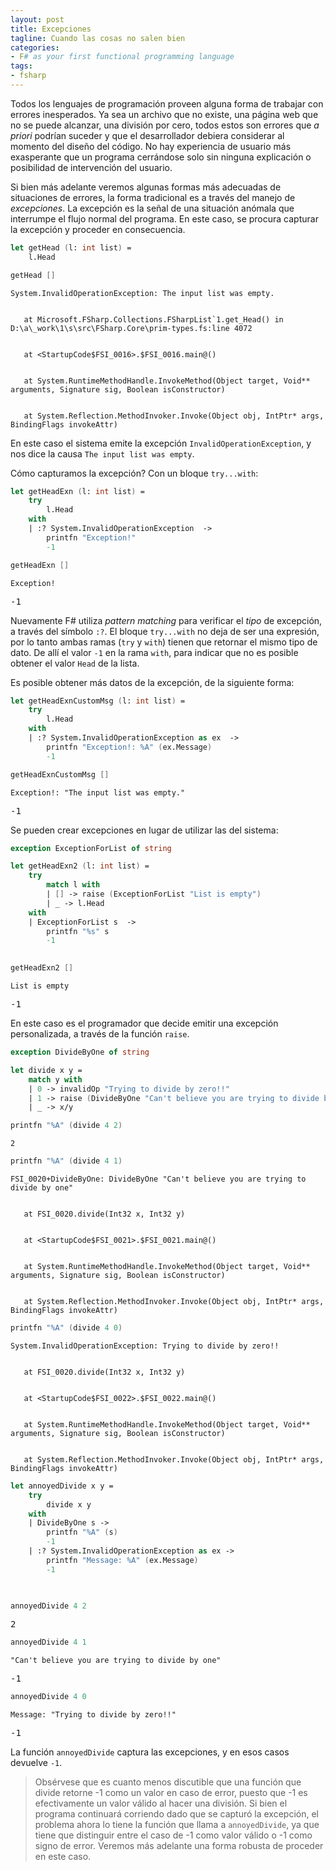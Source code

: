 ```yaml
---
layout: post
title: Excepciones 
tagline: Cuando las cosas no salen bien
categories: 
- F# as your first functional programming language
tags:
- fsharp
---
```


Todos los lenguajes de programación proveen alguna forma de trabajar con errores inesperados. Ya sea un archivo que no existe, una página web que no se puede alcanzar, una división por cero, todos estos son errores que _a priori_ podrían suceder y que el desarrollador debiera considerar al momento del diseño del código. No hay experiencia de usuario más exasperante que un programa cerrándose solo sin ninguna explicación o posibilidad de intervención del usuario.

Si bien más adelante veremos algunas formas más adecuadas de situaciones de errores, la forma tradicional es a través del manejo de *excepciones*. La excepción es la señal de una situación anómala que interrumpe el flujo normal del programa. En este caso, se procura capturar la excepción y proceder en consecuencia. 

```fsharp
let getHead (l: int list) = 
    l.Head 

getHead []
```


    System.InvalidOperationException: The input list was empty.


       at Microsoft.FSharp.Collections.FSharpList`1.get_Head() in D:\a\_work\1\s\src\FSharp.Core\prim-types.fs:line 4072


       at <StartupCode$FSI_0016>.$FSI_0016.main@()


       at System.RuntimeMethodHandle.InvokeMethod(Object target, Void** arguments, Signature sig, Boolean isConstructor)


       at System.Reflection.MethodInvoker.Invoke(Object obj, IntPtr* args, BindingFlags invokeAttr)


En este caso el sistema emite la excepción `InvalidOperationException`, y nos dice la causa `The input list was empty`. 

Cómo capturamos la excepción? Con un bloque `try...with`:

```fsharp
let getHeadExn (l: int list) = 
    try 
        l.Head 
    with
    | :? System.InvalidOperationException  -> 
        printfn "Exception!" 
        -1 

getHeadExn []
```

    Exception!



<div class="dni-plaintext"><pre>-1</pre></div><style>
.dni-code-hint {
    font-style: italic;
    overflow: hidden;
    white-space: nowrap;
}
.dni-treeview {
    white-space: nowrap;
}
.dni-treeview td {
    vertical-align: top;
    text-align: start;
}
details.dni-treeview {
    padding-left: 1em;
}
table td {
    text-align: start;
}
table tr { 
    vertical-align: top; 
    margin: 0em 0px;
}
table tr td pre 
{ 
    vertical-align: top !important; 
    margin: 0em 0px !important;
} 
table th {
    text-align: start;
}
</style>


Nuevamente F# utiliza _pattern matching_ para verificar el _tipo_ de excepción, a través del símbolo `:?`. El bloque `try...with` no deja de ser una expresión, por lo tanto ambas ramas (`try` y `with`) tienen que retornar el mismo tipo de dato. De allí el valor `-1` en la rama `with`, para indicar que no es posible obtener el valor `Head` de la lista.

Es posible obtener más datos de la excepción, de la siguiente forma:


```fsharp
let getHeadExnCustomMsg (l: int list) = 
    try 
        l.Head 
    with
    | :? System.InvalidOperationException as ex  -> 
        printfn "Exception!: %A" (ex.Message)
        -1 

getHeadExnCustomMsg []
```

    Exception!: "The input list was empty."



<div class="dni-plaintext"><pre>-1</pre></div><style>
.dni-code-hint {
    font-style: italic;
    overflow: hidden;
    white-space: nowrap;
}
.dni-treeview {
    white-space: nowrap;
}
.dni-treeview td {
    vertical-align: top;
    text-align: start;
}
details.dni-treeview {
    padding-left: 1em;
}
table td {
    text-align: start;
}
table tr { 
    vertical-align: top; 
    margin: 0em 0px;
}
table tr td pre 
{ 
    vertical-align: top !important; 
    margin: 0em 0px !important;
} 
table th {
    text-align: start;
}
</style>


Se pueden crear excepciones en lugar de utilizar las del sistema:

```fsharp
exception ExceptionForList of string 

let getHeadExn2 (l: int list) = 
    try 
        match l with 
        | [] -> raise (ExceptionForList "List is empty")
        | _ -> l.Head 
    with
    | ExceptionForList s  -> 
        printfn "%s" s 
        -1 
        

getHeadExn2 []
```

    List is empty



<div class="dni-plaintext"><pre>-1</pre></div><style>
.dni-code-hint {
    font-style: italic;
    overflow: hidden;
    white-space: nowrap;
}
.dni-treeview {
    white-space: nowrap;
}
.dni-treeview td {
    vertical-align: top;
    text-align: start;
}
details.dni-treeview {
    padding-left: 1em;
}
table td {
    text-align: start;
}
table tr { 
    vertical-align: top; 
    margin: 0em 0px;
}
table tr td pre 
{ 
    vertical-align: top !important; 
    margin: 0em 0px !important;
} 
table th {
    text-align: start;
}
</style>


En este caso es el programador que decide emitir una excepción personalizada, a través de la función `raise`. 

```fsharp
exception DivideByOne of string 

let divide x y =
    match y with 
    | 0 -> invalidOp "Trying to divide by zero!!" 
    | 1 -> raise (DivideByOne "Can't believe you are trying to divide by one")
    | _ -> x/y 

printfn "%A" (divide 4 2)
```

    2


```fsharp
printfn "%A" (divide 4 1)

```


    FSI_0020+DivideByOne: DivideByOne "Can't believe you are trying to divide by one"


       at FSI_0020.divide(Int32 x, Int32 y)


       at <StartupCode$FSI_0021>.$FSI_0021.main@()


       at System.RuntimeMethodHandle.InvokeMethod(Object target, Void** arguments, Signature sig, Boolean isConstructor)


       at System.Reflection.MethodInvoker.Invoke(Object obj, IntPtr* args, BindingFlags invokeAttr)


```fsharp
printfn "%A" (divide 4 0)
```


    System.InvalidOperationException: Trying to divide by zero!!


       at FSI_0020.divide(Int32 x, Int32 y)


       at <StartupCode$FSI_0022>.$FSI_0022.main@()


       at System.RuntimeMethodHandle.InvokeMethod(Object target, Void** arguments, Signature sig, Boolean isConstructor)


       at System.Reflection.MethodInvoker.Invoke(Object obj, IntPtr* args, BindingFlags invokeAttr)


```fsharp
let annoyedDivide x y =
    try 
        divide x y 
    with 
    | DivideByOne s -> 
        printfn "%A" (s)
        -1
    | :? System.InvalidOperationException as ex -> 
        printfn "Message: %A" (ex.Message)
        -1          

        
```

```fsharp
annoyedDivide 4 2 

```


<div class="dni-plaintext"><pre>2</pre></div><style>
.dni-code-hint {
    font-style: italic;
    overflow: hidden;
    white-space: nowrap;
}
.dni-treeview {
    white-space: nowrap;
}
.dni-treeview td {
    vertical-align: top;
    text-align: start;
}
details.dni-treeview {
    padding-left: 1em;
}
table td {
    text-align: start;
}
table tr { 
    vertical-align: top; 
    margin: 0em 0px;
}
table tr td pre 
{ 
    vertical-align: top !important; 
    margin: 0em 0px !important;
} 
table th {
    text-align: start;
}
</style>


```fsharp
annoyedDivide 4 1 
```

    "Can't believe you are trying to divide by one"



<div class="dni-plaintext"><pre>-1</pre></div><style>
.dni-code-hint {
    font-style: italic;
    overflow: hidden;
    white-space: nowrap;
}
.dni-treeview {
    white-space: nowrap;
}
.dni-treeview td {
    vertical-align: top;
    text-align: start;
}
details.dni-treeview {
    padding-left: 1em;
}
table td {
    text-align: start;
}
table tr { 
    vertical-align: top; 
    margin: 0em 0px;
}
table tr td pre 
{ 
    vertical-align: top !important; 
    margin: 0em 0px !important;
} 
table th {
    text-align: start;
}
</style>


```fsharp
annoyedDivide 4 0
```

    Message: "Trying to divide by zero!!"



<div class="dni-plaintext"><pre>-1</pre></div><style>
.dni-code-hint {
    font-style: italic;
    overflow: hidden;
    white-space: nowrap;
}
.dni-treeview {
    white-space: nowrap;
}
.dni-treeview td {
    vertical-align: top;
    text-align: start;
}
details.dni-treeview {
    padding-left: 1em;
}
table td {
    text-align: start;
}
table tr { 
    vertical-align: top; 
    margin: 0em 0px;
}
table tr td pre 
{ 
    vertical-align: top !important; 
    margin: 0em 0px !important;
} 
table th {
    text-align: start;
}
</style>


La función `annoyedDivide` captura las excepciones, y en esos casos devuelve `-1`.

> Obsérvese que es cuanto menos discutible que una función que divide retorne -1 como un valor en caso de error, puesto que -1 es efectivamente un valor válido al hacer una división. Si bien el programa continuará corriendo dado que se capturó la excepción, el problema ahora lo tiene la función que llama a `annoyedDivide`, ya que tiene que distinguir entre el caso de -1 como valor válido o -1 como signo de error. Veremos más adelante una forma robusta de proceder en este caso.

